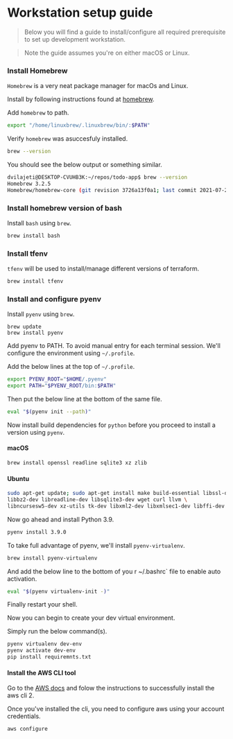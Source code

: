 # Workstation setup guide

>Below you will find a guide to install/configure all required prerequisite to set up development workstation.

>Note the guide assumes you're on either macOS or Linux.

### **Install Homebrew**

`Homebrew` is a very neat package manager for macOs and Linux.

Install by following instructions found at [homebrew](https://brew.sh/). 

Add `homebrew` to path.

```bash
export "/home/linuxbrew/.linuxbrew/bin/:$PATH"
```

Verify `homebrew` was asuccesfuly installed.

```bash
brew --version
```

You should see the below output or something similar.

```bash
dvilajeti@DESKTOP-CVUHB3K:~/repos/todo-app$ brew --version
Homebrew 3.2.5
Homebrew/homebrew-core (git revision 3726a13f0a1; last commit 2021-07-29)
```

### **Install homebrew version of bash**

Install `bash` using `brew`.

```bash
brew install bash
```

### **Install tfenv**

`tfenv` will be used to install/manage different versions of terraform.

```bash
brew install tfenv
```

### **Install and configure pyenv**

Install `pyenv` using `brew`.

```
brew update
brew install pyenv
```

Add pyenv to PATH. To avoid manual entry for each terminal session. We'll configure the environment using `~/.profile`.

Add the below lines at the top of `~/.profile`.

```bash
export PYENV_ROOT="$HOME/.pyenv"
export PATH="$PYENV_ROOT/bin:$PATH"
```

Then put the below line at the bottom of the same file.

```bash
eval "$(pyenv init --path)"
```

Now install build dependencies for `python` before you proceed to install a version using `pyenv`.

#### **macOS**

```bash
brew install openssl readline sqlite3 xz zlib
```

#### **Ubuntu**

```bash
sudo apt-get update; sudo apt-get install make build-essential libssl-dev zlib1g-dev \
libbz2-dev libreadline-dev libsqlite3-dev wget curl llvm \
libncursesw5-dev xz-utils tk-dev libxml2-dev libxmlsec1-dev libffi-dev liblzma-dev
```

Now go ahead and install Python 3.9.

```bash
pyenv install 3.9.0
```

To take full advantage of pyenv, we'll install `pyenv-virtualenv`.

```bash
brew install pyenv-virtualenv
```

And add the below line to the bottom of you r ~/.bashrc` file to enable auto activation.

```bash
eval "$(pyenv virtualenv-init -)"
```

Finally restart your shell.

Now you can begin to create your dev virtual environment.

Simply run the below command(s).

```bash
pyenv virtualenv dev-env
pyenv activate dev-env
pip install requiremnts.txt
```

#### **Install the AWS CLI tool**

Go to the [AWS docs](https://docs.aws.amazon.com/cli/latest/userguide/install-cliv2.html) and folow the instructions to successfully install the aws cli 2.

Once you've installed the cli, you need to configure aws using your account credentials.

```bash
aws configure
```

